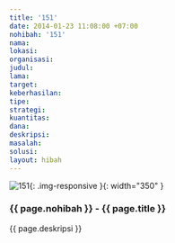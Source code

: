 ```yaml
---
title: '151'
date: 2014-01-23 11:08:00 +07:00
nohibah: '151'
nama: 
lokasi: 
organisasi: 
judul: 
lama: 
target: 
keberhasilan: 
tipe: 
strategi: 
kuantitas: 
dana: 
deskripsi: 
masalah: 
solusi: 
layout: hibah
---
```


![151](/static/img/hibahcms/151.png){: .img-responsive }{: width="350" }

### {{ page.nohibah }} - {{ page.title }}

{{ page.deskripsi }}

